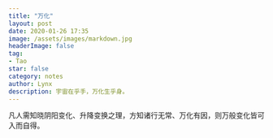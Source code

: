 ```yaml
---
title: "万化"
layout: post
date: 2020-01-26 17:35
image: /assets/images/markdown.jpg
headerImage: false
tag:
- Tao
star: false
category: notes
author: Lynx
description: 宇宙在乎手，万化生乎身。
---
```




凡人需知晓阴阳变化、升降变换之理，方知诸行无常、万化有因，则万般变化皆可入而自得。